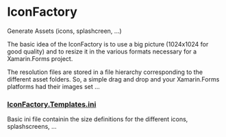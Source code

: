 # IconFactory
Generate Assets (icons, splashcreen, ...)
  
The basic idea of the IconFactory is to use a big picture (1024x1024 for good quality) and to resize it in the various formats necessary for a Xamarin.Forms project.  

The resolution files are stored in a file hierarchy corresponding to the different asset folders. So, a simple drag and drop and your Xamarin.Forms platforms had their images set ...


### [IconFactory.Templates.ini](https://github.com/ZeProgFactory/VS-LittleHelpers/blob/master/IconFactory/IconFactory.Core/IconFactory.Templates.ini)
Basic ini file containin the size definitions for the different icons, splashscreens, ... 
